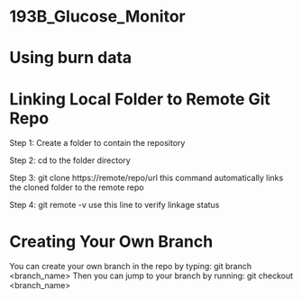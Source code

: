 # 193B_Glucose_Monitor
# Using burn data
# Linking Local Folder to Remote Git Repo
Step 1: Create a folder to contain the repository

Step 2: cd to the folder directory

Step 3: git clone https://remote/repo/url
        this command automatically links the cloned folder to 
        the remote repo

Step 4: git remote -v
        use this line to verify linkage status
        
# Creating Your Own Branch
You can create your own branch in the repo by typing: 
        git branch <branch_name>
Then you can jump to your branch by running:
        git checkout <branch_name>

# 
